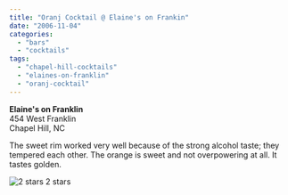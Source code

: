 ```yaml
---
title: "Oranj Cocktail @ Elaine's on Frankin"
date: "2006-11-04"
categories:
  - "bars"
  - "cocktails"
tags:
  - "chapel-hill-cocktails"
  - "elaines-on-franklin"
  - "oranj-cocktail"
---
```


**Elaine's on Franklin**\
454 West Franklin\
Chapel Hill, NC

The sweet rim worked very well because of the strong alcohol taste; they tempered each other. The orange is sweet and not overpowering at all. It tastes golden.




<div class="caption">

![2 stars](http://s3.amazonaws.com/thegourmez-wpmedia/2009/02/rating_chicken11.gif "rating_chicken11") 2 stars</div>

